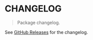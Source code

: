 # CHANGELOG

> Package changelog.

See [GitHub Releases](https://github.com/stdlib-js/ndarray-base-transpose/releases) for the changelog.